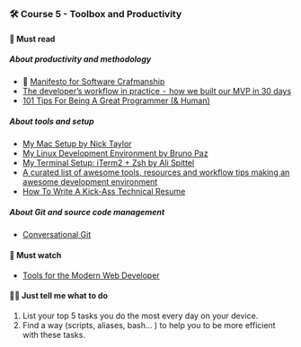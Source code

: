 ### 🛠️ Course 5 - Toolbox and Productivity

#### 📖 Must read

##### About productivity and methodology

* 🚀 [Manifesto for Software Crafmanship](http://manifesto.softwarecraftsmanship.org/)
* [The developer’s workflow in practice  -  how we built our MVP in 30 days](https://medium.freecodecamp.org/the-developers-workflow-in-practice-how-we-built-our-mvp-in-30-days-c60d804695a8)
* [101 Tips For Being A Great Programmer (& Human)](https://dev.to/emmabostian/101-tips-for-being-a-great-programmer-human-36nl)

##### About tools and setup

* [My Mac Setup by Nick Taylor](https://dev.to/nickytonline/my-mac-setup-2m05)
* [My Linux Development Environment by Bruno Paz](https://dev.to/brpaz/my-linux-development-environment-of-2018-ch7)
* [My Terminal Setup: iTerm2 + Zsh by Ali Spittel](https://dev.to/aspittel/my-terminal-setup-iterm2--zsh--30lm)
* [A curated list of awesome tools, resources and workflow tips making an awesome development environment](https://github.com/jondot/awesome-devenv)
* [How To Write A Kick-Ass Technical Resume](https://dev.to/emmawedekind/how-to-write-a-kick-ass-technical-resume-3mb1)

##### About Git and source code management

* [Conversational Git](http://blog.anvard.org/conversational-git/)

#### 🍿 Must watch

* [Tools for the Modern Web Developer](https://www.youtube.com/watch?v=ygQ25o7yCSI)

#### 👩‍💻 Just tell me what to do

1. List your top 5 tasks you do the most every day on your device.
1. Find a way (scripts, aliases, bash... ) to help you to be more efficient with these tasks.
